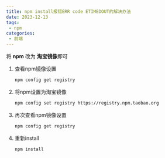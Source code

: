 ```yaml
---
title: npm install报错ERR code ETIMEDOUT的解决办法
date: 2023-12-13
tags:
 - npm
categories:
 - 前端
---
```


<!-- # npm install报错ERR code ETIMEDOUT的解决办法 -->

将 **npm** 改为 **淘宝镜像**即可

1. 查看npm镜像设置

   ```sh
   npm config get registry
   ```

2. 将npm设置为淘宝镜像

   ```sh
   npm config set registry https://registry.npm.taobao.org
   ```

3. 再次查看npm镜像设置

   ```sh
   npm config get registry
   ```

4. 重新install

   ```sh
   npm install
   ```

   